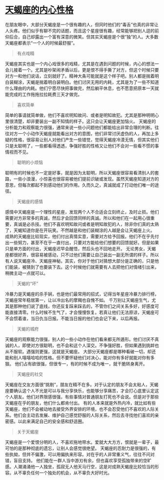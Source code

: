 # [天蝎座的内心性格](https://github.com/flyfish321/gitblog/issues/4)

在朋友眼中，大部分天蝎座是一个很有趣的人，但同时他们的“毒舌”也真的非常让人头疼。他们似乎有聊不完的话题，而且这个星座很有趣，经常能够把别人逗的前仰后合，自己却露出一个富有深意的微笑。但其实天蝎座是个很“独”的人。大多数天蝎座都表示“一个人的时候最舒服”。

> 有点戏精

天蝎座其实也是一个内心戏很多的戏精，尤其是在遇到问题的时候，内心的想法一会儿接着一个。尤其是吵架闹矛盾以后，更是恨不得手撕了对方，但这个时候只要对方一和他们说话，立刻就好了。精神大条可能就是这个样子吧。别人都是揣着明白装糊涂，天蝎是揣着明白装明白。他们讨厌无用的内耗，尤其是为了一些不知道什么理由的内耗。他们宁愿尽快把事做完，然后躺平休息，也不愿意把原本一天就能完成的工作拖拖拉拉耗费三天才做完。

> 喜欢简单

简单的事请就简单做，他们不喜欢明知故问、或者是明知故犯。尤其是那种明明心里很清楚，却非要装出一副不知情的样子。这只会让天蝎座更加恼火。
天蝎座的分析能力和观察能力很强，通常来说一些小问题他们都能给出非常合理的判断。往往对方一个小动作天蝎座就能看出对方的意图，他们非常讨厌虚伪的人，再加上多疑的性格，很容易让别人对他们产生一些错觉，觉得天蝎座冷漠无情，但其实他们只是太聪明了，一些都看得透透，争强好胜的性格又让他们不会对一些看不惯的事情视而不见。

> 聪明的小烦恼

聪明有的时候也不一定是好事，就是因为太聪明，所以天蝎座很容易看清别人的套路，一些小浪漫，小惊喜也很容易被他们提前识破或发现。虽然天蝎座知道对方的意思，但每次都起不到感动他们的作用。久而久之，真诚就成了打动他们唯一的途径。

> 天蝎座的感情

感情中天蝎座是一个理性的星座，发现两个人不合适会立刻终止，及时止损。他们需要对方非常多的真诚，然后才会回馈同样的真诚。所以和他们在一起用心很重要，真诚是必杀技。他们不喜欢明知故问或者是明知故犯的人，除非你们真的太熟了，天蝎知道你是在开玩笑。不然越是和他们装糊涂的人越是会让天蝎座上火。
成熟的天蝎座比较现实，他们付出真情实意，需要对方给予回报。他们不在乎先付出一些努力，甚至不在乎一直付出，只要对方能给他们想要的回馈就好。但是如果只是单方面的付出，天蝎座迟早会醒悟，然后头也不回地走开。
无论男女，天蝎座都很好弄，很容易被感动，只不过他们需要让自己装出一副无所谓的样子。所以有人说天蝎座冷、天蝎座神秘。其实，你对于他们对猜想大部分是正确的，只是他们能装，被猜到了也要装下去。这个时候他们就需要有人去把他们对情绪引出来，稍微主动一点就可以。

> 天蝎的“坏”

冷暴力是天蝎座的杀手锏，也是他们最常用的招式，记得当年星座冷暴力排行榜，天蝎座常年稳居第一，让以冷出名的摩羯也自愧不如。
千万别让天蝎座生气，尤其是那种他们说了底线，你还反复踩来踩去的，不管你们之间关系多好，好感度可能直接清零。什么时候不生气了，才会慢慢恢复。若真让他们无法原谅，天蝎座可不会惯着谁，当日仇当日报。不能当日报的他们也会记下来，以后再报。

> 天蝎的城府

天蝎座的观察能力很强，别人的一些小动作在他们看来都无所遁形。他们讨厌不真诚的人，即使对方很聪明，也不会和这个人深交。不争强好胜，但如果遇到挑衅也从不服软。遇强则更强，这就是天蝎座。
大部分天蝎座都是哪种看破一切，却还能和别人嘻嘻哈哈的性格。但不要怀疑他们对决心，能对你有多好就能对你有多狠。
他们占有欲很强，但很专一，有的时候不成为唯一，就干脆转身离开。

> 天蝎座的社交

天蝎座在交友方面很“挑剔”，朋友在精不在多。对于认定的朋友不会太粘人，天蝎座要确认这个人不光是可以与我分享快乐，也能够分享痛苦，才会打心底里认定这个人朋友。他们对界限感很强，有些事情对普通朋友打死也不会说。但是对于那些天蝎座在乎的朋友，他们什么都肯付出。
有的人本来就是外热内冷，就比如有些天蝎座，他们不会被动地去接受外界安排的环境，也不会忍受他们不喜欢的人际关系。他们会主动去发展、维护自己感觉舒服的人际关系，然后去寻找他们喜欢的亲密感。以此来满足自己的安全感和舒适圈。

> 关于天蝎座

天蝎座是一个爱恨分明的人，不喜欢拖地带水。爱就大大方方，恨就是一辈子，最可怕的是那种彻底的遗忘，让别人会感觉很绝望。
天蝎座的忍耐力是很强的，有些执拗，但并不偏激，可以用偏执来形容。对在乎的人非常重义气，往往不问对错，盲目支持。
他们能在一群人当中游刃有余，但也喜欢享受孤独带来的空旷感。人潮涌涌他一人独坐，孤寂无人他天马行空，这是对成熟天蝎座比较恰当的形容。从不辜负任何一个独处的机会，从不辜负大好时光。